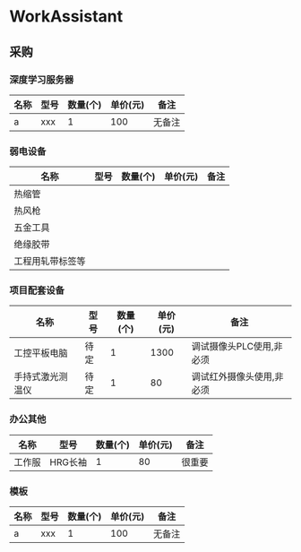 # WorkAssistant

## 采购

### 深度学习服务器

名称|型号|数量(个)|单价(元)|备注
--|--|--|--|--
a|xxx|1|100|无备注

### 弱电设备

名称|型号|数量(个)|单价(元)|备注
--|--|--|--|--
热缩管|
热风枪|
五金工具|
绝缘胶带|
工程用轧带标签等|

### 项目配套设备

名称|型号|数量(个)|单价(元)|备注
--|--|--|--|--
工控平板电脑|待定|1|1300|调试摄像头PLC使用,非必须
手持式激光测温仪|待定|1|80|调试红外摄像头使用,非必须

### 办公其他
名称|型号|数量(个)|单价(元)|备注
--|--|--|--|--
工作服|HRG长袖|1|80|很重要

### 模板

名称|型号|数量(个)|单价(元)|备注
--|--|--|--|--
a|xxx|1|100|无备注